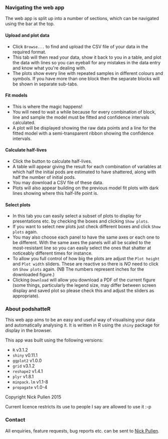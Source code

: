 ### Navigating the web app

The web app is split up into a number of sections, which can be navigated using the bar at the top.

#### Upload and plot data
- Click `Browse...` to find and upload the CSV file of your data in the required format.
- This tab will then read your data, show it back to you in a table, and plot the data with lines so you can eyeball for any mistakes in the data entry and know what you're dealing with.
- The plots show every line with repeated samples in different colours and symbols. 
If you have more than one block then the separate blocks will be shown in separate sub-tabs.

#### Fit models
- This is where the magic happens!
- You will need to wait a while because for every combination of block, line and sample the model must be fitted and confidence intervals calculated.
- A plot will be displayed showing the raw data points and a line for the fitted model with a semi-transparent ribbon showing the confidence intervals.

#### Calculate half-lives
- Click the button to calculate half-lives.
- A table will appear giving the result for each combination of variables at which half the initial pods are estimated to have shattered, along with half the number of initial pods.
- You may download a CSV file of these data.
- Plots will also appear building on the previous model fit plots with dark lines showing where this half-life point is.

#### Select plots
- In this tab you can easily select a subset of plots to display for presentations etc. by checking the boxes and clicking `Show plots`.
- If you want to select new plots just check different boxes and click `Show plots` again.
- You may also choose each panel to have the same axes or each one to be different. With the same axes the panels will all be scaled to the most-resistant line so you can easily select the ones that shatter at noticeably different times for instance.
- To allow you full control of how big the plots are adjust the `Plot height` and `Plot width` sliders. These are reactive so there is *NO* need to click on `Show plots` again. (NB The numbers represent inches for the downloaded figure.)
- Clicking `Download` will allow you download a PDF of the current figure (some things, particularly the legend size, may differ between screen display and saved plot so please check this and adjust the sliders as appropriate).

### About podshatteR

This web app aims to be an easy and useful way of visualising your data and automatically analysing it.
It is written in R using the `shiny` package for display in the browser.

This app was built using the following versions:
- `R` v3.1.2
- `shiny` v0.11.1
- `ggplot2` v1.0.0
- `grid` v3.1.2
- `reshape2` v1.4.1
- `plyr` v1.8.1
- `minpack.lm` v1.1-8
- `propagate` v1.0-4

Copyright Nick Pullen 2015

Current licence restricts its use to people I say are allowed to use it :-p

### Contact

All enquiries, feature requests, bug reports etc. can be sent to [Nick Pullen](mailto:nick.pullen@jic.ac.uk).
